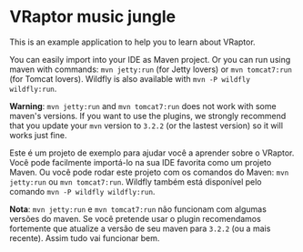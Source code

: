 # VRaptor music jungle

This is an example application to help you to learn about VRaptor. 

You can easily import into your IDE as Maven project. Or you can run using maven with commands: `mvn jetty:run` (for Jetty lovers) or `mvn tomcat7:run` (for Tomcat lovers). Wildfly is also available with `mvn -P wildfly wildfly:run`.

**Warning**: `mvn jetty:run` and `mvn tomcat7:run` does not work with some maven's versions. If you want to use the plugins, we strongly recommend that you update your `mvn` version to `3.2.2` (or the lastest version) so it will works just fine.


Este é um projeto de exemplo para ajudar você a aprender sobre o VRaptor. Você pode facilmente importá-lo na sua IDE favorita como um projeto Maven. Ou você pode rodar este projeto com os comandos do Maven: `mvn jetty:run` ou `mvn tomcat7:run`. Wildfly também está disponível pelo comando `mvn -P wildfly wildfly:run`.

**Nota**: `mvn jetty:run` e `mvn tomcat7:run` não funcionam com algumas versões do maven. Se você pretende usar o plugin recomendamos fortemente que atualize a versão de seu maven para `3.2.2` (ou a mais recente). Assim tudo vai funcionar bem.
